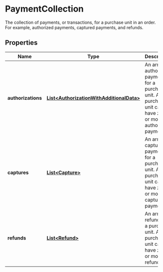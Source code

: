 

# PaymentCollection

The collection of payments, or transactions, for a purchase unit in an order. For example, authorized payments, captured payments, and refunds.

## Properties

| Name | Type | Description | Notes |
|------------ | ------------- | ------------- | -------------|
|**authorizations** | [**List&lt;AuthorizationWithAdditionalData&gt;**](AuthorizationWithAdditionalData.md) | An array of authorized payments for a purchase unit. A purchase unit can have zero or more authorized payments. |  [optional] |
|**captures** | [**List&lt;Capture&gt;**](Capture.md) | An array of captured payments for a purchase unit. A purchase unit can have zero or more captured payments. |  [optional] |
|**refunds** | [**List&lt;Refund&gt;**](Refund.md) | An array of refunds for a purchase unit. A purchase unit can have zero or more refunds. |  [optional] |



